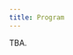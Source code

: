 ```yaml
---
title: Program
---
```


TBA.

<!-- PaPoC 2023 will take place on May 8th 2023. -->
<!-- It is an in-person only event, happening in conjunction with the EuroSys 2023 conference. -->
<!-- The workshop will be located at DIAG - [Dipartimento di Ingegneria Informatica, Automatica e Gestionale Antonio Ruberti](http://www.diag.uniroma1.it//en) (Department of Computer, Control and Management Engineering), Sapienza Università di Roma, Viale Ariosto 25, 00185, Rome, Italy ([see how to reach the conference area](https://2023.eurosys.org/venue.html#reachArea)). -->

<!-- ## Opening & Session 1: 09:00 to 10:30 -->

<!-- * **Welcome** -->
<!-- Elisa Gonzalez Boix, Pierre Sutra -->
<!-- _09:00, 10m_ -->

<!-- * **Keynote** -->
<!-- Vijay Chidambaram (University of Texas, Austin) -->
<!-- _09:10, 60m_ -->

<!-- * **Probabilistic Causal Contexts for Scalable CRDTs** <\!-- 75 -\-> -->
<!-- Pedro Henrique Fernandes (ProDEI, Universidade do Porto & INESC TEC), Carlos Baquero (Universidade do Porto & INESC TEC) -->
<!-- _10:10, 15m_ -->

<!-- ## Coffee Break: 10:30 to 11:00 -->

<!-- ## Session 2: 11:00 to 13:00 -->

<!-- * **Distributed Consensus Algorithms as Replicated State Applications** <\!-- 4 -\-> -->
<!-- Nicholas V. Lewchenko (University of Colorado, Boulder), Gowtham Kaki (University of Colorado Boulder) -->
<!-- _11:00, 15m_ -->

<!-- * **Trees and Turtles: Modular Abstractions for State Machine Replication Protocols** <\!-- 45 -\-> -->
<!-- Natalie Neamtu (Microsoft Corporation), Haobin Ni (Cornell University), Robbert van Renesse (Cornell University) -->
<!-- _11:15, 15m_ -->

<!-- * **Verify, And Then Trust: Data Inconsistency Detection in ZooKeeper** <\!-- 66 -\-> -->
<!-- Sushant Mane (San José State University), Fangmin Lyu (Meta), Benjamin Reed (San José State University) -->
<!-- _11:30, 15m_ -->

<!-- * **Generic Checkpointing Support for Stream-based State-Machine Replication** <\!-- 70 -\-> -->
<!-- Laura Lawniczak (Friedrich-Alexander-Universität Erlangen-Nürnberg), Marco Ammon (Friedrich-Alexander-Universität Erlangen-Nürnberg), Tobias Distler (Friedrich-Alexander-Universität Erlangen-Nürnberg) -->
<!-- _12:00, 15m_ -->

<!-- * **Performance Trade-offs in Transactional Systems** <\!-- 19 -\-> -->
<!-- Rafael Soares (INESC-ID, Instituto Superior Técnico, Universidade de Lisboa), Luís Rodrigues (INESC-ID, Instituto Superior Técnico, Universidade de Lisboa) -->
<!-- _12:15, 15m_ -->

<!-- * **Linearizable Low-latency Reads at the Edge** <\!-- 58 -\-> -->
<!-- Joshua Guarnieri (University of New Hampshire), Aleksey Charapko (University of New Hampshire) -->
<!-- _12:30, 15m_ -->

<!-- ## Lunch: 13:00 to 14:30 -->

<!-- ## Session 3: 14:30 to 16:00 -->

<!-- * **A Study of Semantics for CRDT-based Collaborative Spreadsheets** <\!-- 14 -\-> -->
<!-- Elena Yanakieva (University of Kaiserslautern-Landau), Philipp Bird (University of Kaiserslautern-Landau), Annette Bieniusa (University of Kaiserslautern-Landau) -->
<!-- _14:30, 15m_ -->

<!-- * **AMC: Towards Trustworthy and Explorable CRDT Applications with the Automerge Model Checker** <\!-- 21 -\-> -->
<!-- Andrew Jeffery (University of Cambridge), Richard Mortier (University of Cambridge) -->
<!-- _14:45, 15m_ -->

<!-- * **Towards improved collaborative text editing CRDTs by using Natural Language Processing** <\!-- 74 -\-> -->
<!-- Jim Bauwens (Vrije Universiteit Brussel), Kevin De Porre (Vrije Universiteit Brussel), Elisa Gonzalez Boix (Vrije Universiteit Brussel) -->
<!-- _15:00, 15m_ -->

<!-- * **Probabilistic Causal Contexts for Scalable CRDTs** <\!-- 75 -\-> -->
<!-- Pedro Henrique Fernandes (ProDEI, Universidade do Porto & INESC TEC), Carlos Baquero (Universidade do Porto & INESC TEC) -->
<!-- _15:15, 15m_ -->

<!-- * **For-Each Operations in Collaborative Apps** <\!-- 11 -\-> -->
<!-- Matthew Weidner (Carnegie Mellon University), Ria Pradeep (Carnegie Mellon University), Benito Geordie (Rice University), Heather Miller (Carnegie Mellon University) -->
<!-- _15:30, 15m_ -->

<!-- ## Coffee Break: 16:00 to 16:30 -->

<!-- ## Session 4: 16:30 to 17:40 -->

<!-- * **On Extend-Only Directed Posets and Derived Byzantine-Tolerant Replicated Data Types** <\!-- 85 -\-> -->
<!-- Florian Jacob (Karlsruhe Institute of Technology), Hannes Hartenstein (Karlsruhe Institute of Technology) -->
<!-- _16:30, 15m_ -->

<!-- * **Data Management for mobile applications dependent on geo-located data** <\!-- 92 -\-> -->
<!-- Nuno M. Santos (NOVA LINCS & NOVA School of Science and Technology), Luís M. Silva (NOVA LINCS & NOVA School of Science and Technology), João Leitão (NOVA LINCS & NOVA School of Science and Technology),Nuno Preguiça (NOVA LINCS & NOVA School of Science and Technology) -->
<!-- _16:45, 15m_ -->

<!-- * **Test-of-Time Award Ceremony** -->
<!-- _17:00, 30m_ -->

<!-- * **Closing** -->
<!-- Elisa Gonzalez Boix, Pierre Sutra -->
<!-- _17:30, 10m_ -->
